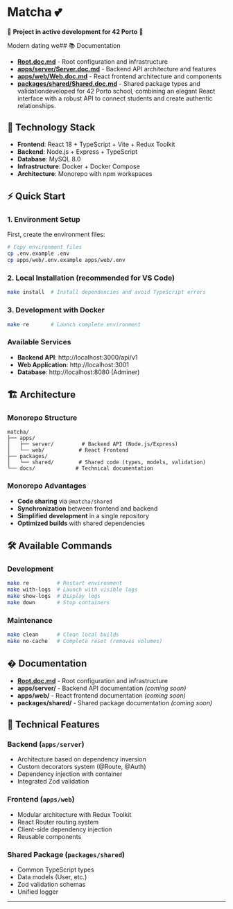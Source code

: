 # Matcha 💕

🚧 **Project in active development for 42 Porto** 🚧

Modern dating we## 📚 Documentation

-   **[Root.doc.md](./Root.doc.md)** - Root configuration and infrastructure
-   **[apps/server/Server.doc.md](./apps/server/Server.doc.md)** - Backend API architecture and features
-   **[apps/web/Web.doc.md](./apps/web/Web.doc.md)** - React frontend architecture and components
-   **[packages/shared/Shared.doc.md](./packages/shared/Shared.doc.md)** - Shared package types and validationdeveloped for 42 Porto school, combining an elegant React interface with a robust API to connect students and create authentic relationships.

## 🚀 Technology Stack

-   **Frontend**: React 18 + TypeScript + Vite + Redux Toolkit
-   **Backend**: Node.js + Express + TypeScript
-   **Database**: MySQL 8.0
-   **Infrastructure**: Docker + Docker Compose
-   **Architecture**: Monorepo with npm workspaces

## ⚡ Quick Start

### 1. Environment Setup

First, create the environment files:

```bash
# Copy environment files
cp .env.example .env
cp apps/web/.env.example apps/web/.env
```

### 2. Local Installation (recommended for VS Code)

```bash
make install  # Install dependencies and avoid TypeScript errors
```

### 3. Development with Docker

```bash
make re       # Launch complete environment
```

### Available Services

-   **Backend API**: http://localhost:3000/api/v1
-   **Web Application**: http://localhost:3001
-   **Database**: http://localhost:8080 (Adminer)

## 🏗️ Architecture

### Monorepo Structure

```
matcha/
├── apps/
│   ├── server/         # Backend API (Node.js/Express)
│   └── web/           # React Frontend
├── packages/
│   └── shared/        # Shared code (types, models, validation)
└── docs/             # Technical documentation
```

### Monorepo Advantages

-   **Code sharing** via `@matcha/shared`
-   **Synchronization** between frontend and backend
-   **Simplified development** in a single repository
-   **Optimized builds** with shared dependencies

## 🛠️ Available Commands

### Development

```bash
make re         # Restart environment
make with-logs  # Launch with visible logs
make show-logs  # Display logs
make down       # Stop containers
```

### Maintenance

```bash
make clean      # Clean local builds
make no-cache   # Complete reset (removes volumes)
```

## � Documentation

-   **[Root.doc.md](./Root.doc.md)** - Root configuration and infrastructure
-   **apps/server/** - Backend API documentation _(coming soon)_
-   **apps/web/** - React frontend documentation _(coming soon)_
-   **packages/shared/** - Shared package documentation _(coming soon)_

## 🔧 Technical Features

### Backend (`apps/server`)

-   Architecture based on dependency inversion
-   Custom decorators system (@Route, @Auth)
-   Dependency injection with container
-   Integrated Zod validation

### Frontend (`apps/web`)

-   Modular architecture with Redux Toolkit
-   React Router routing system
-   Client-side dependency injection
-   Reusable components

### Shared Package (`packages/shared`)

-   Common TypeScript types
-   Data models (User, etc.)
-   Zod validation schemas
-   Unified logger

---
